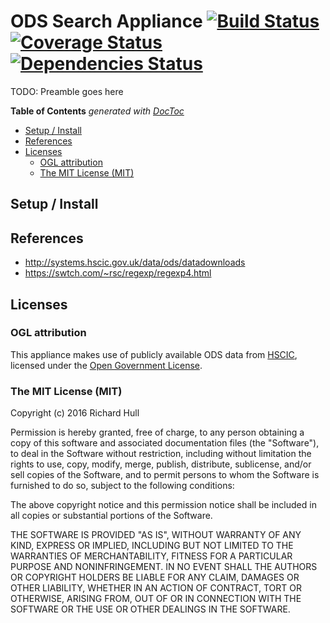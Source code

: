 # ODS Search Appliance [![Build Status](https://travis-ci.org/rm-hull/ods-search-appliance.svg?branch=master)](http://travis-ci.org/rm-hull/ods-search-appliance) [![Coverage Status](https://coveralls.io/repos/rm-hull/ods-search-appliance/badge.svg?branch=master)](https://coveralls.io/r/rm-hull/ods-search-appliance?branch=master) [![Dependencies Status](http://jarkeeper.com/rm-hull/ods-search-appliance/status.svg)](http://jarkeeper.com/rm-hull/ods-search-appliance)

TODO: Preamble goes here

<!-- START doctoc generated TOC please keep comment here to allow auto update -->
<!-- DON'T EDIT THIS SECTION, INSTEAD RE-RUN doctoc TO UPDATE -->
**Table of Contents**  *generated with [DocToc](https://github.com/thlorenz/doctoc)*

- [Setup / Install](#setup--install)
- [References](#references)
- [Licenses](#licenses)
  - [OGL attribution](#ogl-attribution)
  - [The MIT License (MIT)](#the-mit-license-mit)

<!-- END doctoc generated TOC please keep comment here to allow auto update -->

## Setup / Install

## References

* http://systems.hscic.gov.uk/data/ods/datadownloads
* https://swtch.com/~rsc/regexp/regexp4.html

## Licenses

### OGL attribution

This appliance makes use of publicly available ODS data from [HSCIC](http://systems.hscic.gov.uk/data/ods/guidance/responsibility),
licensed under the [Open Government License](http://www.nationalarchives.gov.uk/doc/open-government-licence/version/2/).

### The MIT License (MIT)

Copyright (c) 2016 Richard Hull

Permission is hereby granted, free of charge, to any person obtaining a copy
of this software and associated documentation files (the "Software"), to deal
in the Software without restriction, including without limitation the rights
to use, copy, modify, merge, publish, distribute, sublicense, and/or sell
copies of the Software, and to permit persons to whom the Software is
furnished to do so, subject to the following conditions:

The above copyright notice and this permission notice shall be included in all
copies or substantial portions of the Software.

THE SOFTWARE IS PROVIDED "AS IS", WITHOUT WARRANTY OF ANY KIND, EXPRESS OR
IMPLIED, INCLUDING BUT NOT LIMITED TO THE WARRANTIES OF MERCHANTABILITY,
FITNESS FOR A PARTICULAR PURPOSE AND NONINFRINGEMENT. IN NO EVENT SHALL THE
AUTHORS OR COPYRIGHT HOLDERS BE LIABLE FOR ANY CLAIM, DAMAGES OR OTHER
LIABILITY, WHETHER IN AN ACTION OF CONTRACT, TORT OR OTHERWISE, ARISING FROM,
OUT OF OR IN CONNECTION WITH THE SOFTWARE OR THE USE OR OTHER DEALINGS IN THE
SOFTWARE.